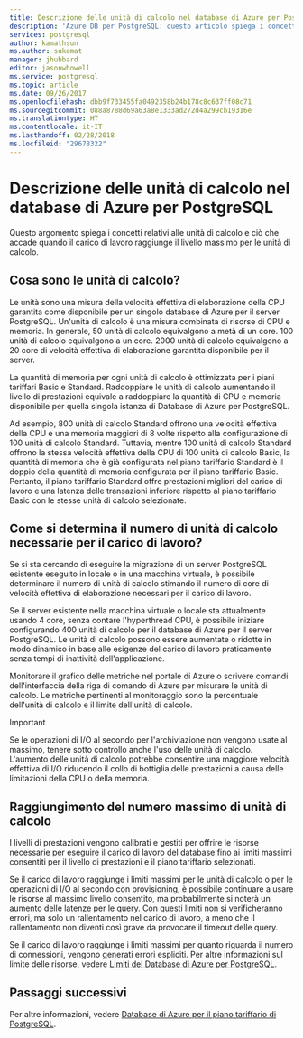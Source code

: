 ```yaml
---
title: Descrizione delle unità di calcolo nel database di Azure per PostgreSQL | Microsoft Docs
description: 'Azure DB per PostgreSQL: questo articolo spiega i concetti relativi alle unità di calcolo e ciò che accade quando il carico di lavoro raggiunge il livello massimo per le unità di calcolo.'
services: postgresql
author: kamathsun
ms.author: sukamat
manager: jhubbard
editor: jasonwhowell
ms.service: postgresql
ms.topic: article
ms.date: 09/26/2017
ms.openlocfilehash: dbb9f733455fa0492358b24b178c8c637ff08c71
ms.sourcegitcommit: 088a8788d69a63a8e1333ad272d4a299cb19316e
ms.translationtype: HT
ms.contentlocale: it-IT
ms.lasthandoff: 02/28/2018
ms.locfileid: "29678322"
---
```

# <a name="explaining-compute-units-in-azure-database-for-postgresql"></a>Descrizione delle unità di calcolo nel database di Azure per PostgreSQL
Questo argomento spiega i concetti relativi alle unità di calcolo e ciò che accade quando il carico di lavoro raggiunge il livello massimo per le unità di calcolo.

## <a name="what-are-compute-units"></a>Cosa sono le unità di calcolo?
Le unità sono una misura della velocità effettiva di elaborazione della CPU garantita come disponibile per un singolo database di Azure per il server PostgreSQL. Un'unità di calcolo è una misura combinata di risorse di CPU e memoria. In generale, 50 unità di calcolo equivalgono a metà di un core. 100 unità di calcolo equivalgono a un core. 2000 unità di calcolo equivalgono a 20 core di velocità effettiva di elaborazione garantita disponibile per il server.

La quantità di memoria per ogni unità di calcolo è ottimizzata per i piani tariffari Basic e Standard. Raddoppiare le unità di calcolo aumentando il livello di prestazioni equivale a raddoppiare la quantità di CPU e memoria disponibile per quella singola istanza di Database di Azure per PostgreSQL.

Ad esempio, 800 unità di calcolo Standard offrono una velocità effettiva della CPU e una memoria maggiori di 8 volte rispetto alla configurazione di 100 unità di calcolo Standard. Tuttavia, mentre 100 unità di calcolo Standard offrono la stessa velocità effettiva della CPU di 100 unità di calcolo Basic, la quantità di memoria che è già configurata nel piano tariffario Standard è il doppio della quantità di memoria configurata per il piano tariffario Basic. Pertanto, il piano tariffario Standard offre prestazioni migliori del carico di lavoro e una latenza delle transazioni inferiore rispetto al piano tariffario Basic con le stesse unità di calcolo selezionate.

## <a name="how-can-i-determine-the-number-of-compute-units-needed-for-my-workload"></a>Come si determina il numero di unità di calcolo necessarie per il carico di lavoro?
Se si sta cercando di eseguire la migrazione di un server PostgreSQL esistente eseguito in locale o in una macchina virtuale, è possibile determinare il numero di unità di calcolo stimando il numero di core di velocità effettiva di elaborazione necessari per il carico di lavoro. 

Se il server esistente nella macchina virtuale o locale sta attualmente usando 4 core, senza contare l'hyperthread CPU, è possibile iniziare configurando 400 unità di calcolo per il database di Azure per il server PostgreSQL. Le unità di calcolo possono essere aumentate o ridotte in modo dinamico in base alle esigenze del carico di lavoro praticamente senza tempi di inattività dell'applicazione. 

Monitorare il grafico delle metriche nel portale di Azure o scrivere comandi dell'interfaccia della riga di comando di Azure per misurare le unità di calcolo. Le metriche pertinenti al monitoraggio sono la percentuale dell'unità di calcolo e il limite dell'unità di calcolo.

>[!IMPORTANT]
> Se le operazioni di I/O al secondo per l'archiviazione non vengono usate al massimo, tenere sotto controllo anche l'uso delle unità di calcolo. L'aumento delle unità di calcolo potrebbe consentire una maggiore velocità effettiva di I/O riducendo il collo di bottiglia delle prestazioni a causa delle limitazioni della CPU o della memoria.

## <a name="what-happens-when-i-hit-my-maximum-compute-units"></a>Raggiungimento del numero massimo di unità di calcolo
I livelli di prestazioni vengono calibrati e gestiti per offrire le risorse necessarie per eseguire il carico di lavoro del database fino ai limiti massimi consentiti per il livello di prestazioni e il piano tariffario selezionati. 

Se il carico di lavoro raggiunge i limiti massimi per le unità di calcolo o per le operazioni di I/O al secondo con provisioning, è possibile continuare a usare le risorse al massimo livello consentito, ma probabilmente si noterà un aumento delle latenze per le query. Con questi limiti non si verificheranno errori, ma solo un rallentamento nel carico di lavoro, a meno che il rallentamento non diventi così grave da provocare il timeout delle query. 

Se il carico di lavoro raggiunge i limiti massimi per quanto riguarda il numero di connessioni, vengono generati errori espliciti. Per altre informazioni sul limite delle risorse, vedere [Limiti del Database di Azure per PostgreSQL](concepts-limits.md).

## <a name="next-steps"></a>Passaggi successivi
Per altre informazioni, vedere [Database di Azure per il piano tariffario di PostgreSQL](./concepts-service-tiers.md).
